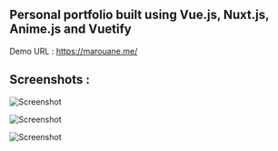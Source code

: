 ## Personal portfolio built using Vue.js, Nuxt.js, Anime.js and Vuetify
Demo URL : https://marouane.me/
## Screenshots : 
![Screenshot](https://raw.githubusercontent.com/marouanesh/Vuejs-NuxtJs-AnimeJs-Vuetify-Porfolio/master/static/preview-1.png)

![Screenshot](https://raw.githubusercontent.com/marouanesh/Vuejs-NuxtJs-AnimeJs-Vuetify-Porfolio/master/static/preview-2.png)

![Screenshot](https://raw.githubusercontent.com/marouanesh/Vuejs-NuxtJs-AnimeJs-Vuetify-Porfolio/master/static/preview-3.png)


